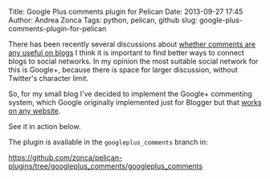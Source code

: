 Title: Google Plus comments plugin for Pelican
Date: 2013-09-27 17:45
Author: Andrea Zonca
Tags: python, pelican, github
slug: google-plus-comments-plugin-for-pelican

There has been recently several discussions about 
[whether comments are any useful on blogs](http://www.popsci.com/science/article/2013-09/why-were-shutting-our-comments)
I think it is important to find better ways to connect blogs to social networks.
In my opinion the most suitable social network for this is Google+, because there is space for larger discussion, without Twitter's character limit.

So, for my small blog I've decided to implement the Google+ commenting system, which Google originally implemented just for Blogger but that [works on any website](http://browsingthenet.blogspot.com/2013/04/google-plus-comments-on-any-website.html).

See it in action below.

The plugin is available in the `googleplus_comments` branch in:

<https://github.com/zonca/pelican-plugins/tree/googleplus_comments/googleplus_comments>
